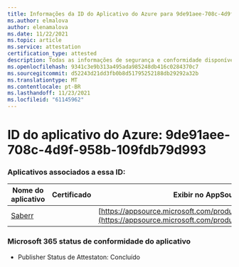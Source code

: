 ```yaml
---
title: Informações da ID do Aplicativo do Azure para 9de91aee-708c-4d9f-958b-109fdb79d993
ms.author: elmalova
author: elenamalova
ms.date: 11/22/2021
ms.topic: article
ms.service: attestation
certification_type: attested
description: Todas as informações de segurança e conformidade disponíveis para o 9de91aee-708c-4d9f-958b-109fdb79d993.
ms.openlocfilehash: 9341c3e9b313a495ada985248db416c0284370c7
ms.sourcegitcommit: d52243d21dd3fb0b8d51795252188db29292a32b
ms.translationtype: MT
ms.contentlocale: pt-BR
ms.lasthandoff: 11/23/2021
ms.locfileid: "61145962"
---
```

# <a name="azure-app-id-9de91aee-708c-4d9f-958b-109fdb79d993"></a>ID do aplicativo do Azure: 9de91aee-708c-4d9f-958b-109fdb79d993


### <a name="apps-associated-with-this-id"></a>Aplicativos associados a essa ID:
| **Nome do aplicativo** | **Certificado** | **Exibir no AppSource** |
|--------------|---------------|-----------------------|
| [Saberr](https://docs.microsoft.com/microsoft-365-app-certification/forward/WA200001501) |  | [https://appsource.microsoft.com/product/office/WA200001501](https://appsource.microsoft.com/product/office/WA200001501) |

### <a name="microsoft-365-app-compliance-status"></a>Microsoft 365 status de conformidade do aplicativo
- Publisher Status de Attestaton: Concluído
